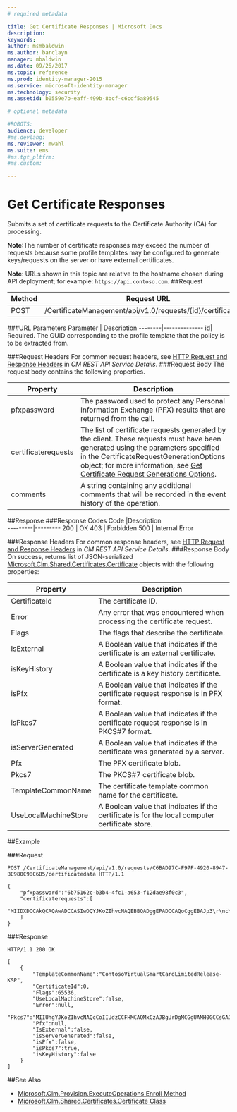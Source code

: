 ```yaml
---
# required metadata

title: Get Certificate Responses | Microsoft Docs
description:
keywords:
author: msmbaldwin
ms.author: barclayn
manager: mbaldwin
ms.date: 09/26/2017
ms.topic: reference
ms.prod: identity-manager-2015
ms.service: microsoft-identity-manager
ms.technology: security
ms.assetid: b0559e7b-eaff-499b-8bcf-c6cdf5a89545

# optional metadata

#ROBOTS:
audience: developer
#ms.devlang:
ms.reviewer: mwahl
ms.suite: ems
#ms.tgt_pltfrm:
#ms.custom:

---
```


# Get Certificate Responses
Submits a set of certificate requests to the Certificate Authority (CA) for processing.

**Note**:The number of certificate responses may exceed the number of requests because some profile templates may be configured to generate keys/requests on the server or have external certificates.

**Note**: URLs shown in this topic are relative to the hostname chosen during API deployment; for example: `https://api.contoso.com`.
##Request


Method  |Request URL  
---------|---------
POST     |/CertificateManagement/api/v1.0/requests/{id}/certificatedata

###URL Parameters
Parameter | Description
--------|--------------
id| Required. The GUID corresponding to the profile template that the policy is to be extracted from.

###Request Headers
For common request headers, see [HTTP Request and Response Headers](certificate-management-rest-api-service-details.md#http-request-and-response-headers) in *CM REST API Service Details*.
###Request Body
The request body contains the following properties.

Property | Description
---------|-----------
pfxpassword | The password used to protect any Personal Information Exchange (PFX) results that are returned from the call.
certificaterequests | The list of certificate requests generated by the client. These requests must have been generated using the parameters specified in the CertificateRequestGenerationOptions object; for more information, see [Get Certificate Request Generations Options](get-certificate-request-generation-options.md).
comments | A string containing any additional comments that will be recorded in the event history of the operation.


##Response
###Response Codes
Code  |Description  
---------|---------
200     | OK
403 | Forbidden
500 | Internal Error

###Response Headers
For common response headers, see [HTTP Request and Response Headers](certificate-management-rest-api-service-details.md#http-request-and-response-headers) in *CM REST API Service Details*.
###Response Body
On success, returns list of JSON-serialized [Microsoft.Clm.Shared.Certificates.Certificate](https://msdn.microsoft.com/library/microsoft.clm.shared.certificates.certificate.aspx) objects with the following properties:

Property| Description
------|-------------
CertificateId | The certificate ID.
Error | Any error that was encountered when processing the certificate request.
Flags | The flags that describe the certificate.
IsExternal | A Boolean value that indicates if the certificate is an external certificate.
isKeyHistory | A Boolean value that indicates if the certificate is a key history certificate.
isPfx | A Boolean value that indicates if the certificate request response is in PFX format.
isPkcs7 | A Boolean value that indicates if the certificate request response is in PKCS#7 format.
isServerGenerated | A Boolean value that indicates if the certificate was generated by a server.
Pfx | The PFX certificate blob.
Pkcs7 | The PKCS#7 certificate blob.
TemplateCommonName | The certificate template common name for the certificate.
UseLocalMachineStore | A Boolean value that indicates if the certificate is for the local computer certificate store.

##Example

###Request
```
POST /CertificateManagement/api/v1.0/requests/C6BAD97C-F97F-4920-8947-BE980C98C6B5/certificatedata HTTP/1.1

{
    "pfxpassword":"6b75162c-b3b4-4fc1-a653-f12dae98f0c3",
    "certificaterequests":[
        "MIIDXDCCAkQCAQAwADCCASIwDQYJKoZIhvcNAQEBBQADggEPADCCAQoCggEBAJp3\r\ncYkKPjyXCHlnoIhRg8vzdiCTNNOkxu9TDuoDuc6mX3Z4fyGCXFJXvPfTe5/s5lDK\r\n93JoVM4k7zjgSwA6fE9t9Jh3wxYM8A4i+gWgoxl/NWv7YUyK6WsI/pYTDEcJZ6Tf\r\nqy3yIORO8NxWOGoyolDXJOZSv67UyBxcEntt249iIY8xQe5V4OtgesBI6kyg+Iux\r\nYQXX2gJj3HKTFXqbuluO5hsktJWGx25PHsJeyaNbqPpVnXxlMUoQRu/ZYjypMkwL\r\n+tttx51XB8GZ4qIgb/vmEJLBPnWtrSXf0KljJ+pls0onUYm1oToADjIaJAji9V/1\r\nvoeIN42tCEGu0jk5dfkCAwEAAaCCARUwGgYKKwYBBAGCNw0CAzEMFgo2LjMuOTYw\r\nMC4yMC4GCSqGSIb3DQEJDjEhMB8wHQYDVR0OBBYEFG4Gs6VZ7mLlHY0hT9u89PiQ\r\nRf5JMFsGCSsGAQQBgjcVFDFOMEwCAQUMIUppbWFjby5yZWRtb25kLmNvcnAubWlj\r\ncm9zb2Z0LmNvbQwQUkVETU9ORFx2LWppYnJhbgwSRklNQ01Nb2Rlcm5BcHAuZXhl\r\nMGoGCisGAQQBgjcNAgIxXDBaAgEAHlIATQBpAGMAcgBvAHMAbwBmAHQAIABTAG0A\r\nYQByAHQAIABDAGEAcgBkACAASwBlAHkAIABTAHQAbwByAGEAZwBlACAAUAByAG8A\r\ndgBpAGQAZQByAwEAMA0GCSqGSIb3DQEBBQUAA4IBAQAufxWTdhOvsxGTQfDS2Wsu\r\nQpGRPWdM7JA/9IAv4XvfMeJIsrhUHPadjQHwAoOsZ15dvErcysbXN1Y2ZfyCKm0K\r\nEiBn3rQqSldwJH4C5zpPD3jV4j4v3a7w9G7Z8eMjMxS+tnj2FjOCUjYohDPo2bJk\r\nLFn1X4+fP6oMdWRO8VWGDAVLy1nnlvnHIiWst1oOKUAdY7kG42FjYQ4HoexrYwfe\r\nrCWubI8248BljPicszpZpP1wL7DTU6z+er/pSHN3tN9Z//be+hY0rbJ430KgNFzZ\r\nV6bEQIpKO6SJX4aL4h7GO9goqBtTT4XbV3yAHwxNdnZLId/4HPOEwSSTtey6eMAd\r\n"
    ]
}

```
###Response
```
HTTP/1.1 200 OK

[
    {
        "TemplateCommonName":"ContosoVirtualSmartCardLimitedRelease-KSP",
        "CertificateId":0,
        "Flags":65536,
        "UseLocalMachineStore":false,
        "Error":null,
        "Pkcs7":"MIIUhgYJKoZIhvcNAQcCoIIUdzCCFHMCAQMxCzAJBgUrDgMCGgUAMH0GCCsGAQUF\r\nBwwDoHEEbzBtMGcwIQIBAQYIKwYBBQUHBwExEjAQAgEAMAMCAQEMBklzc3VlZDBC\r\nAgECBgorBgEEAYI3CgoBMTEwLwIBADADAgEBMSUwIwYJKwYBBAGCNxURMRYEFKX+\r\nPFP5+eY7IqVYhhqNGso36YkfMAAwAKCCEhgwggXkMIIDzKADAgECAhBEPCpUtZzW\r\nnUwJsYqbAutVMA0GCSqGSIb3DQEBBQUAMEYxHjAcBgNVBAoTFU1pY3Jvc29mdCBD\r\nb3Jwb3JhdGlvbjEkMCIGA1UEAxMbTWljcm9zb2Z0IENvcnBvcmF0ZSBSb290IENB\r\nMB4XDTAzMDkxOTE5MjE0MFoXDTE5MDkxOTE5Mjg0MVowRjEeMBwGA1UEChMVTWlj\r\ncm9zb2Z0IENvcnBvcmF0aW9uMSQwIgYDVQQDExtNaWNyb3NvZnQgQ29ycG9yYXRl\r\nIFJvb3QgQ0EwggIiMA0GCSqGSIb3DQEBAQUAA4ICDwAwggIKAoICAQCwlxxfvND/\r\nRSTgWHITf6YQcTz9M3hPStZ0N7akq7hcOBFmK3gDSw8ikTkh+2ux6ClEfN6PMy89\r\nFAmg3JFZppd5mkTgbyJk53G63w5Kj//x/3PxjFl7xr+UBR1Q5RUt8RI28/Gp6TJO\r\nzDD8/3zw5daxHrSQ7ZnzDpauna06Nt3DTDHtY0himCAzirENec/F9RrK3zznROJ3\r\nXG7NwtVPYJGOVz2FcK0ElRy++UUKBEOmUqkpQwKfh1R8PRQQZ4Qm69vgoMgosV1q\r\nqQjYPEFu4PCEE2Xqrcg7rzTUICLkXr0XVt5fJXL+ATwnFLyIrebWTiPs5lkzsTiw\r\nK3ypNwuu+Vkq19tn54k5A7L14VOo+JsnLfm1+fn6cni5WjCnu64qRVjjOZ6xBs5b\r\nLG4g4P5DaMbtOSdhZgwUSN/HEByXkJRTCjZrmoPI3sjV8/OFrGyYav4vvDu93uum\r\n28wb2MtRxAmkJn118IWhaJuGv7rUxKax4keFh6L5q7n9RSvx1byiAqmJZ6hd1k/a\r\nnT83ZSJ0kUIvTLlekvboNvnMMCT+KWgKoihhGxHGn2f0jTVmKN6n81xtNgvmShv6\r\nz2A+RZ1KkMuGkkVDHRTd5j4TsqMYfFS3iT4Z7mu/I5A28JSPmBo1T5Ee0rLOfCee\r\nnTz3gV4ExvcoIIpAzWOhxsPgKyM3nCvdyQIDAQABo4HNMIHKMAsGA1UdDwQEAwIB\r\nhjAPBgNVHRMBAf8EBTADAQH/MB0GA1UdDgQWBBQjDJiGt7thkVDAM7EG1URohvkI\r\n+DAQBgkrBgEEAYI3FQEEAwIBADB5BgNVHSAEcjBwMG4GBFUdIAAwZjBkBggrBgEF\r\nBQcCAjBYHlYAaAB0AHQAcAA6AC8ALwB3AHcAdwAuAG0AaQBjAHIAbwBzAG8AZgB0\r\nAC4AYwBvAG0ALwBwAGsAaQAvAG0AcwBjAG8AcgBwAC8AYwBwAHMALgBoAHQAbTAN\r\nBgkqhkiG9w0BAQUFAAOCAgEAGT7qt8VUYB2BvQ+OnWE7TUyUzfR03Qt5LeTVqTRh\r\njQV2KgxAk15IsJSbtN80MnoPtWGFacj3KOtclD5gAtM2RHjK/LIdbOz2x2Rvwthq\r\nuVgK4MP5n08BzThQc2QK1GGmYYDom6H3cRGCZNraCKWtH0R7poNgt+xS/gBE9kk/\r\nRcnOlTRKMBKp9fwTcQYZMtWbQZgXOfiC/rIB23j1HfNxE6/lOTT+NQDlh0jxPCir\r\nVRCR1muAZfmzi2QBfuSFOAOXVfRrr17Ad7F70qkKlpoC6CKBSy7Khz1pnyF5Q2kR\r\nnqPoTxa0l4G3Js6/jNxgA+cw9r5//1v2TUeOnVjKuqzLd68edCQWTIKWvIqJ2mZ4\r\n75qVSjwvSLLY9Gzc7wkVFsBd6Ncj47YXJMMaihmbMcKqFvCFQWTk7aQpezNuJSJ/\r\nvhnuktQ87Ngi3cToSE1XYKpb7fRuz9heStigE7ODZ3y7lR/nK5MsrO0z9Fot5h8v\r\ndclQeodBLQhCggniBj5RrQG/EW71UzwNvyzQ7jz0qlBax8OwJMHSHrBwPnHHJxT1\r\nWx0f6Hd0vRztkxXWUxe7Yjork5LpRqA4Kldjj5w+Sb1zMIAns7I6fWlKCAOYw6Ob\r\nHiJL+wKADhXIgXktufKvUwbwUyR9g/RcVTUSJ1pXjlgpIiCFGvJvsY7qiICU34Ws\r\nTaEwggYEMIIE7KADAgECAhMbAACx9OEai7qYjyyzAAEAALH0MA0GCSqGSIb3DQEB\r\nBQUAMDAxFTATBgNVBAsTDE1pY3Jvc29mdCBJVDEXMBUGA1UEAxMOTVNJVCBVc2Vy\r\nIENBIDIwHhcNMTUwNzA3MjMyNzMzWhcNMTYwNzA2MjMyNzMzWjCBnTETMBEGCgmS\r\nJomT8ixkARkWA2NvbTEZMBcGCgmSJomT8ixkARkWCW1pY3Jvc29mdDEUMBIGCgmS\r\nJomT8ixkARkWBGNvcnAxFzAVBgoJkiaJk/IsZAEZFgdyZWRtb25kMRUwEwYDVQQL\r\nEwxVc2VyQWNjb3VudHMxJTAjBgNVBAMTHEppbWFjbyBCcmFubmlhbiAoQXF1ZW50\r\nIExMQykwggEiMA0GCSqGSIb3DQEBAQUAA4IBDwAwggEKAoIBAQCad3GJCj48lwh5\r\nZ6CIUYPL83YgkzTTpMbvUw7qA7nOpl92eH8hglxSV7z303uf7OZQyvdyaFTOJO84\r\n4EsAOnxPbfSYd8MWDPAOIvoFoKMZfzVr+2FMiulrCP6WEwxHCWek36st8iDkTvDc\r\nVjhqMqJQ1yTmUr+u1MgcXBJ7bduPYiGPMUHuVeDrYHrASOpMoPiLsWEF19oCY9xy\r\nkxV6m7pbjuYbJLSVhsduTx7CXsmjW6j6VZ18ZTFKEEbv2WI8qTJMC/rbbcedVwfB\r\nmeKiIG/75hCSwT51ra0l39CpYyfqZbNKJ1GJtaE6AA4yGiQI4vVf9b6HiDeNrQhB\r\nrtI5OXX5AgMBAAGjggKnMIICozAdBgNVHQ4EFgQUbgazpVnuYuUdjSFP27z0+JBF\r\n/kkwHwYDVR0jBBgwFoAUpXbGPDORam2fEWcb+yBqCK3CR1gwgccGA1UdHwSBvzCB\r\nvDCBuaCBtqCBs4YraHR0cDovL2NvcnBwa2kvY3JsL01TSVQlMjBVc2VyJTIwQ0El\r\nMjAyLmNybIZCaHR0cDovL21zY3JsLm1pY3Jvc29mdC5jb20vcGtpL21zY29ycC9j\r\ncmwvTVNJVCUyMFVzZXIlMjBDQSUyMDIuY3JshkBodHRwOi8vY3JsLm1pY3Jvc29m\r\ndC5jb20vcGtpL21zY29ycC9jcmwvTVNJVCUyMFVzZXIlMjBDQSUyMDIuY3JsMIGZ\r\nBggrBgEFBQcBAQSBjDCBiTA6BggrBgEFBQcwAoYuaHR0cDovL2NvcnBwa2kvYWlh\r\nL01TSVQlMjBVc2VyJTIwQ0ElMjAyKDEpLmNydDBLBggrBgEFBQcwAoY/aHR0cDov\r\nL3d3dy5taWNyb3NvZnQuY29tL3BraS9tc2NvcnAvTVNJVCUyMFVzZXIlMjBDQSUy\r\nMDIoMSkuY3J0MAsGA1UdDwQEAwIF4DA8BgkrBgEEAYI3FQcELzAtBiUrBgEEAYI3\r\nFQiDz4lNrfIChaGfDIL6yn2B4ft0gU//6HCC5+lqAgFkAgEaMCsGA1UdJQQkMCIG\r\nCisGAQQBgjcUAgIGCisGAQQBgjcqAgEGCCsGAQUFBwMCMDcGCSsGAQQBgjcVCgQq\r\nMCgwDAYKKwYBBAGCNxQCAjAMBgorBgEEAYI3KgIBMAoGCCsGAQUFBwMCMDEGA1Ud\r\nEQQqMCigJgYKKwYBBAGCNxQCA6AYDBZ2LWppYnJhbkBtaWNyb3NvZnQuY29tMBcG\r\nA1UdIAQQMA4wDAYKKwYBBAGCNyoBBTANBgkqhkiG9w0BAQUFAAOCAQEAY1PgSJAe\r\nwYmcupneUC8JPNL1SvRFjuOR/OH6gPc27zIHlFiYGHsSzNxho0odSuQLcYUOi8v6\r\n4xA4mf1Gr8o/J3j+y1rEq6PaWJ7m4knaiwnfMQ2+uRKoo84N3XC0+YSrKO05k/WL\r\nOhFaJvi5YBfC0HbGKjpEL+U3uCUhvfD+S0/ksWLIfkhpNo/+rwk/ewIGneofGHjZ\r\nA2oQNDbPPcSaZOzE1ChmmPQmm7TyunDy2ZmWAmSR56OasmaAUijOOZql5UN5ilXY\r\nzD+BCn3xHBOpr3kzyFbqAsC2lXpuS+NG94l+dOMQJPEdOukfISNjcgYgtpFmXjui\r\nGfwtfdVE/KTxBjCCBiQwggQMoAMCAQICE38AAADfhuWsYq/tacgAAAAAAN8wDQYJ\r\nKoZIhvcNAQEFBQAwRjEeMBwGA1UEChMVTWljcm9zb2Z0IENvcnBvcmF0aW9uMSQw\r\nIgYDVQQDExtNaWNyb3NvZnQgQ29ycG9yYXRlIFJvb3QgQ0EwHhcNMTQxMDEzMjAz\r\nMzA0WhcNMTgxMDEzMjA0MzA0WjAwMRUwEwYDVQQLEwxNaWNyb3NvZnQgSVQxFzAV\r\nBgNVBAMTDk1TSVQgVXNlciBDQSAyMIIBIjANBgkqhkiG9w0BAQEFAAOCAQ8AMIIB\r\nCgKCAQEAwcZeZu0/p1gSOVOqO+nqPLg4mkLuouH1mwoxOTAobyPBqGRbqVVPSjYo\r\nBiz2v2gzp6xgZgptLIohbueeqdhaOMU1jahvkqS6ip+CesmZcY9J0nknH4T6SZcu\r\np7By+qXOJkdaeNkQHpuREOdM/0cBAfaKl08tFD/ayhUBv/ScAXQ7Xl6ECMn+tGpG\r\nsGmd4yg7mX8HDoK+rcoBpVgelisMOf7WgYrN+8jVKDdgb6WSgJH+H+AxSRyJN3MY\r\nDUwZMMyv40k/a7II+7H1A4Z/EvqZrLJhVQAkWb1Zl2f+Gh8O+G9I3U7Dan1Vlzs6\r\ndpGJdYl9+Y7DAmcEClHtuvYxDxwizQIDAQABo4ICHzCCAhswEAYJKwYBBAGCNxUB\r\nBAMCAQEwIwYJKwYBBAGCNxUCBBYEFLS/ty4QFzkKvojF1IuvOIqBAxTeMB0GA1Ud\r\nDgQWBBSldsY8M5FqbZ8RZxv7IGoIrcJHWDAXBgNVHSAEEDAOMAwGCisGAQQBgjcq\r\nAQUwNgYDVR0lBC8wLQYIKwYBBQUHAwIGCisGAQQBgjcUAgIGCisGAQQBgjcqAgEG\r\nCSsGAQQBgjcVBTAZBgkrBgEEAYI3FAIEDB4KAFMAdQBiAEMAQTALBgNVHQ8EBAMC\r\nAYYwEgYDVR0TAQH/BAgwBgEB/wIBADAfBgNVHSMEGDAWgBQjDJiGt7thkVDAM7EG\r\n1URohvkI+DCBnQYDVR0fBIGVMIGSMIGPoIGMoIGJhh1odHRwOi8vY29ycHBraS9j\r\ncmwvbXNjcmNhLmNybIY0aHR0cDovL21zY3JsLm1pY3Jvc29mdC5jb20vcGtpL21z\r\nY29ycC9jcmwvbXNjcmNhLmNybIYyaHR0cDovL2NybC5taWNyb3NvZnQuY29tL3Br\r\naS9tc2NvcnAvY3JsL21zY3JjYS5jcmwwdQYIKwYBBQUHAQEEaTBnMCkGCCsGAQUF\r\nBzAChh1odHRwOi8vY29ycHBraS9haWEvbXNjcmNhLmNydDA6BggrBgEFBQcwAoYu\r\naHR0cDovL3d3dy5taWNyb3NvZnQuY29tL3BraS9tc2NvcnAvbXNjcmNhLmNydDAN\r\nBgkqhkiG9w0BAQUFAAOCAgEAlVSTBr2dtBMZC3akmfhO+Be2MJ6fL5795Sx28+T0\r\nDKeHcM7N3G/7dTvA8+5hEj1DXPM2BItOJ9Jr9fpOxG7VqAjqiO4xKMXtPhjcMUWW\r\nZYzhK8ZBFFdurHfmF7f+9IC0Dbs8Ghh18+7zcIZt0AVmL+LWLMzfjaTC8E+PaZod\r\nVaTqAF/0pe0ca7VjN+1v1u540Ucp6YZUd8BREMOQQ9Z/P7zMsYNf3kSPtGUBKpo2\r\niSfDPQ6Qri1D/toP9neK08xpyZIItWiWAnYjJEbMu8wBu1yQGLX8oWWm2KU6DwEL\r\nlj9uy23CTeCyhyx/hGXIZWJzHfRlUFyG73PhOECd0aM8CPqAWyXPsVqQza1u2USu\r\nfHcAGlel1j5LmHtcXQPp6tlWrRzGaYDuXUXiOErUfnp8OZiZDLX72yRslfIVBIJe\r\ntM9qA09mirpGIBrO+8h4l+Vyb+nnaLhqsOm1RiR4IB3K3F//VdTvZwUeNIZ54Fc4\r\n9xXnDYtJiAIzkVan+1GXHEwGmm2c1JnYqseKiVaI+HQUkZIgsXU2XNhmpZkuauah\r\nt84xV1Iwm3UPJOKCOSEBPCQ6o3dxKhyYT9c2aOjl1rFj5HdqWdFu7766TCwidCHS\r\nbjBXt05l9qxZp/gcIQ21Z+zlwFwFV/ajwR2gTF3hXoyhool4mL9UDh4BtlrD8rR/\r\nCEYxggHEMIIBwAIBATBdMEYxHjAcBgNVBAoTFU1pY3Jvc29mdCBDb3Jwb3JhdGlv\r\nbjEkMCIGA1UEAxMbTWljcm9zb2Z0IENvcnBvcmF0ZSBSb290IENBAhN/AAAA34bl\r\nrGKv7WnIAAAAAADfMAkGBSsOAwIaBQCgPjAXBgkqhkiG9w0BCQMxCgYIKwYBBQUH\r\nDAMwIwYJKoZIhvcNAQkEMRYEFCX8cMHfnlERZ7ljqFmAMtU5Eb9vMA0GCSqGSIb3\r\nDQEBAQUABIIBAAh8M9OdfUroL4G4KTi33r00870fCY3FFdjSAYVC81I7v/L70FaB\r\nysqM/hD0t8uzCF0PgHNHtFS2uB7TrQfGSItTGThzMu3QENpUzQBLeotvuBvg2YP5\r\nlYTQ5+7j4Q6bYw2Zo489894nfJSPy3fe10raHRsPqbGB+4SB403Mvlvc4A+OHK/I\r\n9jA8J7GBjeJKhfG3jOV/u0m+zvQ7mynttG2LRk+RHJjrVkq4uLo0ImTUue70Lzqj\r\ns2Dvd7aAJsOks4V6msQLQVGftF4WPrxMtpLnPzOK7n2MVnGxD6tXIqCDgvrbiffi\r\ne2+2JNFqiXxj/jTtmZSeDUJQpYnxVzcgoyI=\r\n",
        "Pfx":null,
        "IsExternal":false,
        "isServerGenerated":false,
        "isPfx":false,
        "isPkcs7":true,
        "isKeyHistory":false
    }
]
```       
##See Also

- [Microsoft.Clm.Provision.ExecuteOperations.Enroll Method](https://msdn.microsoft.com/library/microsoft.clm.provision.executeoperations.enroll.aspx)
- [Microsoft.Clm.Shared.Certificates.Certificate Class](https://msdn.microsoft.com/library/microsoft.clm.shared.certificates.certificate.aspx)
